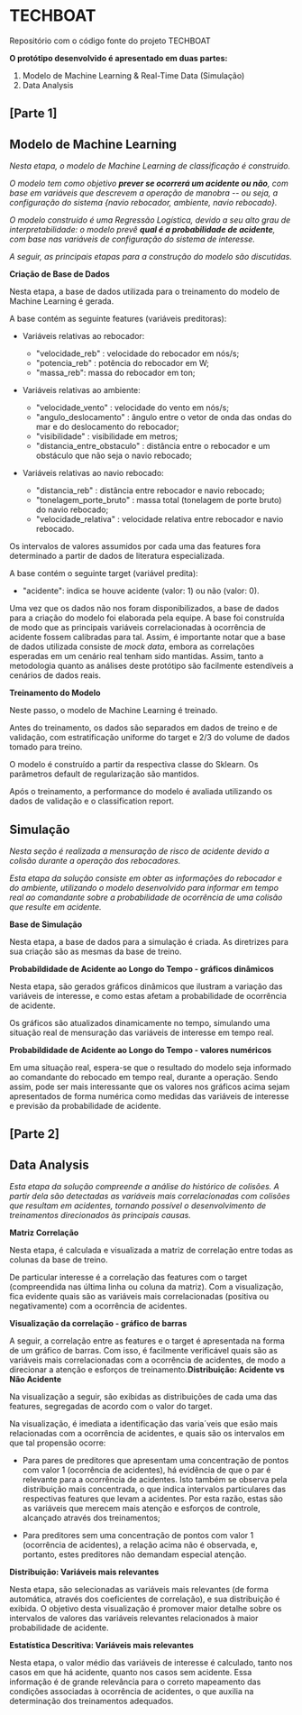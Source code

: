 # TECHBOAT
Repositório com o código fonte do projeto TECHBOAT

**O protótipo desenvolvido é apresentado em duas partes:**

1.   Modelo de Machine Learning & Real-Time Data (Simulação)
2.   Data Analysis

## **[Parte 1]** 

## **Modelo de Machine Learning**

*Nesta etapa, o modelo de Machine Learning de classificação é construído.*

*O modelo tem como objetivo **prever se ocorrerá um acidente ou não**, com base em variáveis que descrevem a operação de manobra -- ou seja, a configuração do sistema {navio rebocador, ambiente, navio rebocado}.*

*O modelo construído é uma Regressão Logística, devido a seu alto grau de interpretabilidade: o modelo prevê **qual é a probabilidade de acidente**, com base nas variáveis de configuração do sistema de interesse.*

*A seguir, as principais etapas para a construção do modelo são discutidas.*

**Criação de Base de Dados**

Nesta etapa, a base de dados utilizada para o treinamento do modelo de Machine Learning é gerada.

A base contém as seguinte features (variáveis preditoras):

- Variáveis relativas ao rebocador:

  - "velocidade_reb" : velocidade do rebocador em nós/s;
  - "potencia_reb" : potência do rebocador em W;
  - "massa_reb": massa do rebocador em ton;

- Variáveis relativas ao ambiente:

  - "velocidade_vento" : velocidade do vento em nós/s;
  - "angulo_deslocamento" : ângulo entre o vetor de onda das ondas do mar e do deslocamento do rebocador;
  - "visibilidade" : visibilidade em metros;
  - "distancia_entre_obstaculo" : distância entre o rebocador e um obstáculo que não seja o navio rebocado;

- Variáveis relativas ao navio rebocado:
  - "distancia_reb" : distância entre rebocador e navio rebocado;
  - "tonelagem_porte_bruto" : massa total (tonelagem de porte bruto) do navio rebocado;
  - "velocidade_relativa" : velocidade relativa entre rebocador e navio rebocado.

Os intervalos de valores assumidos por cada uma das features fora determinado a partir de dados de literatura especializada.

A base contém o seguinte target (variável predita):

- "acidente": indica se houve acidente (valor: 1) ou não (valor: 0).

Uma vez que os dados não nos foram disponibilizados, a base de dados para a criação do modelo foi elaborada pela equipe. A base foi construída de modo que as principais variáveis correlacionadas à ocorrência de acidente fossem calibradas para tal. Assim, é importante notar que a base de dados utilizada consiste de _mock data_, embora as correlações esperadas em um cenário real tenham sido mantidas. Assim, tanto a metodologia quanto as análises deste protótipo são facilmente estendíveis a cenários de dados reais.

**Treinamento do Modelo**

Neste passo, o modelo de Machine Learning é treinado.

Antes do treinamento, os dados são separados em dados de treino e de validação, com estratificação uniforme do target e 2/3 do volume de dados tomado para treino.

O modelo é construído a partir da respectiva classe do Sklearn. Os parâmetros default de regularização são mantidos.

Após o treinamento, a performance do modelo é avaliada utilizando os dados de validação e o classification report.


## **Simulação**

*Nesta seção é realizada a mensuração de risco de acidente devido a colisão durante a operação dos rebocadores.* 

*Esta etapa da solução consiste em obter as informações do rebocador e do ambiente, utilizando o modelo desenvolvido para informar em tempo real ao comandante sobre a probabilidade de ocorrência de uma colisão que resulte em acidente.*

**Base de Simulação**

Nesta etapa, a base de dados para a simulação é criada. As diretrizes para sua criação são as mesmas da base de treino.

**Probabildidade de Acidente ao Longo do Tempo - gráficos dinâmicos**

Nesta etapa, são gerados gráficos dinâmicos que ilustram a variação das variáveis de interesse, e como estas afetam a probabilidade de ocorrência de acidente.

Os gráficos são atualizados dinamicamente no tempo, simulando uma situação real de mensuração das variáveis de interesse em tempo real.

**Probabildidade de Acidente ao Longo do Tempo - valores numéricos**

Em uma situação real, espera-se que o resultado do modelo seja informado ao comandante do rebocado em tempo real, durante a operação. Sendo assim, pode ser mais interessante que os valores nos gráficos acima sejam apresentados de forma numérica como medidas das variáveis de interesse e previsão da probabilidade de acidente.

## **[Parte 2]**
## **Data Analysis**

*Esta etapa da solução compreende a análise do histórico de colisões. A partir dela são detectadas as variáveis mais correlacionadas com colisões que resultam em acidentes, tornando possível o desenvolvimento de treinamentos direcionados às principais causas.*  

**Matriz Correlação**

Nesta etapa, é calculada e visualizada a matriz de correlação entre todas as colunas da base de treino.

De particular interesse é a correlação das features com o target (compreendida nas última linha ou coluna da matriz). Com  a visualização, fica evidente quais são as variáveis mais correlacionadas (positiva ou negativamente) com a ocorrência de acidentes.

**Visualização da correlação - gráfico de barras**

A seguir, a correlação entre as features e o target é apresentada na forma de um gráfico de barras. Com isso, é facilmente verificável quais são as variáveis mais correlacionadas com a ocorrência de acidentes, de modo a direcionar a atenção e esforços de treinamento.**Distribuição: Acidente vs Não Acidente**

Na visualização a seguir, são exibidas as distribuições de cada uma das features, segregadas de acordo com o valor do target.

Na visualização, é imediata a identificação das varia´veis que esão mais relacionadas com a ocorrência de acidentes, e quais são os intervalos em que tal propensão ocorre:

- Para pares de preditores que apresentam uma concentração de pontos com valor 1 (ocorrência de acidentes), há evidência de que o par é relevante para a ocorrência de acidentes. Isto também se observa pela distribuição mais concentrada, o que indica intervalos particulares das respectivas features que levam a acidentes. Por esta razão, estas são as variáveis que merecem mais atenção e esforços de controle, alcançado através dos treinamentos;

- Para preditores sem uma concentração de pontos com valor 1 (ocorrência de acidentes), a relação acima não é observada, e, portanto, estes preditores não demandam especial atenção.

**Distribuição: Variáveis mais relevantes**

Nesta etapa, são selecionadas as variáveis mais relevantes (de forma automática, através dos coeficientes de correlação), e sua distribuição é exibida. O objetivo desta visualização é promover maior detalhe sobre os intervalos de valores das variáveis relevantes relacionados à maior probabilidade de acidente.

**Estatística Descritiva: Variáveis mais relevantes**

Nesta etapa, o valor médio das variáveis de interesse é calculado, tanto nos casos em que há acidente, quanto nos casos sem acidente. Essa informação é de grande relevância para o correto mapeamento das condições associadas à ocorrência de acidentes, o que auxilia na determinação dos treinamentos adequados.

